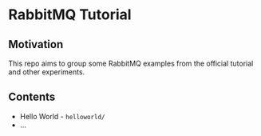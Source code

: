 # RabbitMQ Tutorial

## Motivation
This repo aims to group some RabbitMQ examples from the official tutorial and other experiments.

## Contents

- Hello World - `helloworld/`
- ...